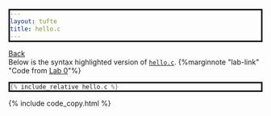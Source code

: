 ```yaml
---
layout: tufte
title: hello.c
---
```

[Back](./../)   
Below is the syntax highlighted version of [`hello.c`](hello.c). {%marginnote "lab-link" "Code from [Lab 0](https://cs0449.gitlab.io/sp2023/labs/00/)"%}

``` c
{% include_relative hello.c %}
```

<style>pre{border:solid; background: #ffffff}</style>

{% include code_copy.html %}